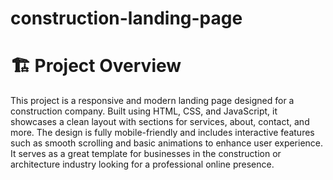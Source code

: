 # construction-landing-page
# 🏗️ Project Overview
This project is a responsive and modern landing page designed for a construction company. Built using HTML, CSS, and JavaScript, it showcases a clean layout with sections for services, about, contact, and more. The design is fully mobile-friendly and includes interactive features such as smooth scrolling and basic animations to enhance user experience. It serves as a great template for businesses in the construction or architecture industry looking for a professional online presence.
